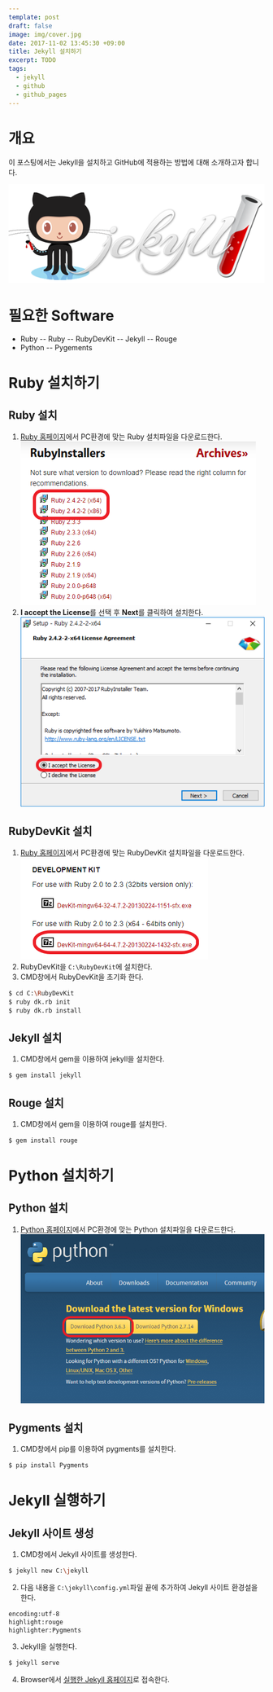 ```yaml
---
template: post
draft: false
image: img/cover.jpg
date: 2017-11-02 13:45:30 +09:00
title: Jekyll 설치하기
excerpt: TODO
tags:
  - jekyll
  - github
  - github_pages
---
```


# 개요
이 포스팅에서는 Jekyll을 설치하고 GitHub에 적용하는 방법에 대해 소개하고자 합니다.

![github-jekyll-logo](img/github-jekyll-logo.png)

# 필요한 Software
- Ruby
-- Ruby
-- RubyDevKit
-- Jekyll
-- Rouge
- Python
-- Pygements

# Ruby 설치하기
## Ruby 설치
1. [Ruby 홈페이지](https://rubyinstaller.org/downloads)에서 PC환경에 맞는 Ruby 설치파일을 다운로드한다.
![ruby-download](img/ruby-download.png)
2. **I accept the License**를 선택 후 **Next**를 클릭하여 설치한다.
![ruby-install](img/ruby-install.png)

## RubyDevKit 설치
1. [Ruby 홈페이지](https://rubyinstaller.org/downloads)에서 PC환경에 맞는 RubyDevKit 설치파일을 다운로드한다.
![rubydevkit-download](img/rubydevkit-download.png)
2. RubyDevKit을 `C:\RubyDevKit`에 설치한다.
3. CMD창에서 RubyDevKit을 초기화 한다.
```bash
$ cd C:\RubyDevKit
$ ruby dk.rb init
$ ruby dk.rb install
```

## Jekyll 설치
1. CMD창에서 gem을 이용하여 jekyll을 설치한다.
```bash
$ gem install jekyll
```

## Rouge 설치
1. CMD창에서 gem을 이용하여 rouge를 설치한다.
```bash
$ gem install rouge
```

# Python 설치하기
## Python 설치
1. [Python 홈페이지](https://www.python.org/downloads)에서 PC환경에 맞는 Python 설치파일을 다운로드한다.
![python-download](img/python-download.png)

## Pygments 설치
1. CMD창에서 pip를 이용하여 pygments를 설치한다.
```bash
$ pip install Pygments
```

# Jekyll 실행하기
## Jekyll 사이트 생성
1. CMD창에서 Jekyll 사이트를 생성한다.
```bash
$ jekyll new C:\jekyll
```
2. 다음 내용을 `C:\jekyll\config.yml`파일 끝에 추가하여 Jekyll 사이트 환경설을 한다.
```
encoding:utf-8
highlight:rouge
highlighter:Pygments
```
3. Jekyll을 실행한다.
```bash
$ jekyll serve
```
4. Browser에서 [실행한 Jekyll 홈페이지](http://127.0.0.1:4000/)로 접속한다.
